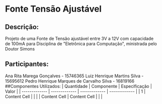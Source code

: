 # Fonte Tensão Ajustável
## Descrição:
Projeto de uma Fonte de Tensão ajustável entre 3V a 12V com capacidade de 100mA para Disciplina de "Eletrônica para Computação", ministrada pelo Doutor Simons
## Participantes:
Ana Rita Marega Gonçalves - 15746365
Luiz Henrique Martins Silva - 15695612
Pedro Henrique Marques de Carvalho Silva - 16819166
##Componentes Utilizados:
| Quantidade  | Componente | Especificação | Valor |
| ------------- | ------------- | ------------- | ------------- |
| 1  | Content Cell  |               |               |
| Content Cell  | Content Cell  |               |               |




